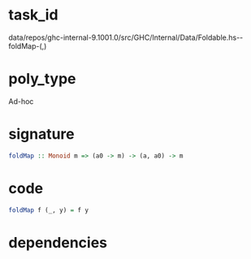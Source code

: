 
# task_id
data/repos/ghc-internal-9.1001.0/src/GHC/Internal/Data/Foldable.hs--foldMap-(,)

# poly_type
Ad-hoc

# signature
```haskell
foldMap :: Monoid m => (a0 -> m) -> (a, a0) -> m
```   

# code
```haskell
foldMap f (_, y) = f y
```

# dependencies

